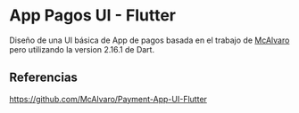 # App Pagos UI - Flutter

Diseño de una UI básica de App de pagos basada en el trabajo de [McAlvaro](https://github.com/McAlvaro "McAlvaro") pero utilizando la version 2.16.1 de Dart.

## Referencias

https://github.com/McAlvaro/Payment-App-UI-Flutter
